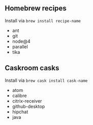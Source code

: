 ## Homebrew recipes

Install via `brew install recipe-name`

- ant
- git
- node@4
- parallel
- tika

## Caskroom casks

Install via `brew cask install cask-name`

- atom
- calibre
- citrix-receiver
- github-desktop
- hipchat
- java
